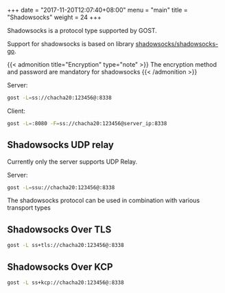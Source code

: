 +++
date = "2017-11-20T12:07:40+08:00"
menu = "main"
title = "Shadowsocks"
weight = 24
+++

Shadowsocks is a protocol type supported by GOST.

Support for shadowsocks is based on library [shadowsocks/shadowsocks-go](https://github.com/shadowsocks/shadowsocks-go).

{{< admonition title="Encryption" type="note" >}}
The encryption method and password are mandatory for shadowsocks
{{< /admonition >}}

Server:

```bash
gost -L=ss://chacha20:123456@:8338
```

Client:

```bash
gost -L=:8080 -F=ss://chacha20:123456@server_ip:8338
```

## Shadowsocks UDP relay

Currently only the server supports UDP Relay.

Server:

```bash
gost -L=ssu://chacha20:123456@:8338
```

The shadowsocks protocol can be used in combination with various transport types

## Shadowsocks Over TLS

```bash
gost -L ss+tls://chacha20:123456@:8338
```

## Shadowsocks Over KCP

```bash
gost -L ss+kcp://chacha20:123456@:8338
```
